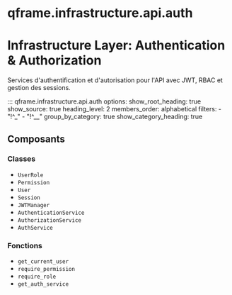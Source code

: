 # qframe.infrastructure.api.auth


Infrastructure Layer: Authentication & Authorization
===================================================

Services d'authentification et d'autorisation pour l'API
avec JWT, RBAC et gestion des sessions.


::: qframe.infrastructure.api.auth
    options:
      show_root_heading: true
      show_source: true
      heading_level: 2
      members_order: alphabetical
      filters:
        - "!^_"
        - "!^__"
      group_by_category: true
      show_category_heading: true

## Composants

### Classes

- `UserRole`
- `Permission`
- `User`
- `Session`
- `JWTManager`
- `AuthenticationService`
- `AuthorizationService`
- `AuthService`

### Fonctions

- `get_current_user`
- `require_permission`
- `require_role`
- `get_auth_service`

